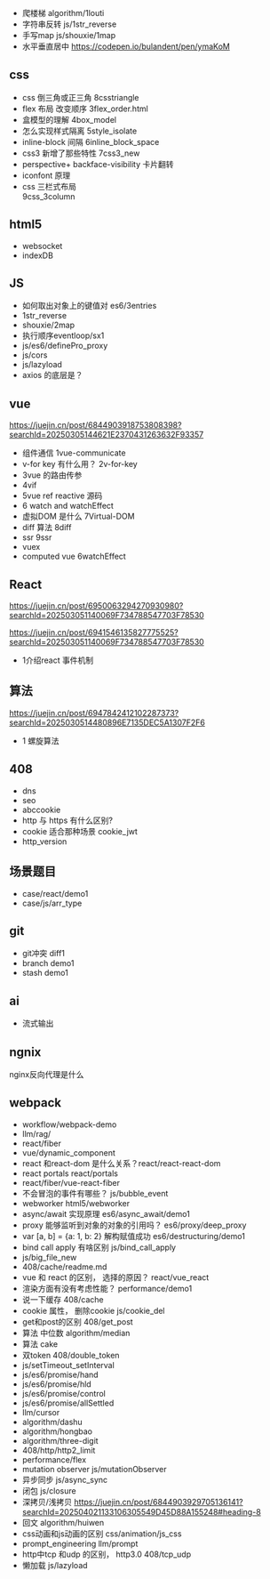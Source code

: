 - 爬楼梯
  algorithm/1louti
- 字符串反转
  js/1str_reverse
- 手写map
  js/shouxie/1map
- 水平垂直居中
  https://codepen.io/bulandent/pen/ymaKoM

## css
- css 倒三角或正三角 8csstriangle
- flex 布局 改变顺序  3flex_order.html
- 盒模型的理解
  4box_model
- 怎么实现样式隔离
  5style_isolate
- inline-block 间隔
  6inline_block_space
- css3 新增了那些特性
  7css3_new
- perspective+ backface-visibility 卡片翻转
- iconfont 原理
- css 三栏式布局  
  9css_3column

## html5
- websocket
- indexDB


## JS 
- 如何取出对象上的键值对 es6/3entries
- 1str_reverse
- shouxie/2map
- 执行顺序eventloop/sx1
- js/es6/definePro_proxy
- js/cors
- js/lazyload
- axios 的底层是？

## vue 
https://juejin.cn/post/6844903918753808398?searchId=20250305144621E2370431263632F93357
- 组件通信
  1vue-communicate
- v-for  key 有什么用？
  2v-for-key
- 3vue 的路由传参
- 4vif
- 5vue ref reactive 源码
- 6 watch and watchEffect
- 虚拟DOM 是什么 7Virtual-DOM
- diff 算法 8diff
- ssr 9ssr
- vuex 
- computed vue 6watchEffect
  

## React
https://juejin.cn/post/6950063294270930980?searchId=202503051140069F734788547703F78530

https://juejin.cn/post/6941546135827775525?searchId=202503051140069F734788547703F78530

- 1介绍react 事件机制


## 算法 
https://juejin.cn/post/6947842412102287373?searchId=2025030514480896E7135DEC5A1307F2F6

- 1 螺旋算法

## 408
- dns
- seo
- abccookie
- http 与 https 有什么区别?
- cookie 适合那种场景 cookie_jwt
- http_version


  
## 场景题目
- case/react/demo1
- case/js/arr_type

## git
- git冲突 diff1
- branch demo1
- stash demo1

## ai
- 流式输出

## ngnix 
  nginx反向代理是什么

## webpack 

- workflow/webpack-demo
- llm/rag/
- react/fiber
- vue/dynamic_component
- react 和react-dom 是什么关系？react/react-react-dom
- react portals  react/portals
- react/fiber/vue-react-fiber
- 不会冒泡的事件有哪些？ js/bubble_event
- webworker html5/webworker
- async/await 实现原理 es6/async_await/demo1
- proxy 能够监听到对象的对象的引用吗？ es6/proxy/deep_proxy
- var [a, b] = {a: 1, b: 2} 解构赋值成功 es6/destructuring/demo1
- bind call apply 有啥区别 js/bind_call_apply
- js/big_file_new 
- 408/cache/readme.md
- vue 和 react 的区别， 选择的原因？ react/vue_react
- 渲染方面有没有考虑性能？ performance/demo1
- 说一下缓存 408/cache
- cookie 属性， 删除cookie js/cookie_del
- get和post的区别 408/get_post
- 算法 中位数 algorithm/median
- 算法 cake 
- 双token 408/double_token
- js/setTimeout_setInterval
- js/es6/promise/hand
- js/es6/promise/hld
- js/es6/promise/control
- js/es6/promise/allSettled
- llm/cursor
- algorithm/dashu
- algorithm/hongbao
- algorithm/three-digit
- 408/http/http2_limit
- performance/flex
- mutation observer js/mutationObserver
- 异步同步 js/async_sync
- 闭包 js/closure
- 深拷贝/浅拷贝  https://juejin.cn/post/6844903929705136141?searchId=202504021133106305549D45D88A155248#heading-8
- 回文 algorithm/huiwen
- css动画和js动画的区别  css/animation/js_css
- prompt_engineering llm/prompt
- http中tcp 和udp 的区别， http3.0 408/tcp_udp
- 懒加载 js/lazyload